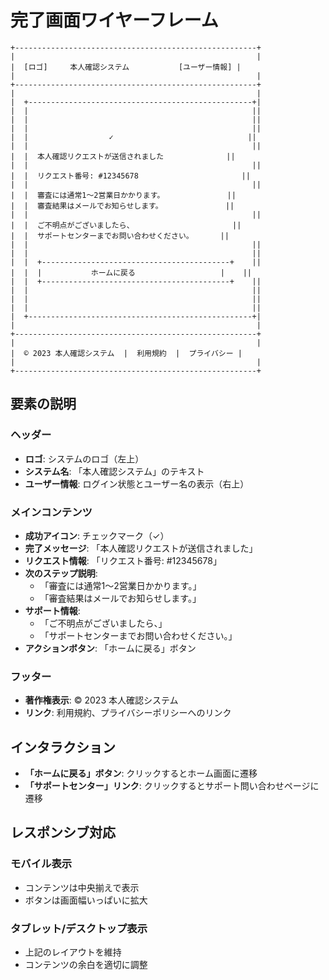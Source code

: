 # 完了画面ワイヤーフレーム

```
+------------------------------------------------------+
|                                                      |
|  [ロゴ]     本人確認システム           [ユーザー情報] |
|                                                      |
+------------------------------------------------------+
|                                                      |
|  +--------------------------------------------------+|
|  |                                                  ||
|  |                                                  ||
|  |                                                  ||
|  |                  ✓                              ||
|  |                                                  ||
|  |  本人確認リクエストが送信されました              ||
|  |                                                  ||
|  |  リクエスト番号: #12345678                       ||
|  |                                                  ||
|  |  審査には通常1〜2営業日かかります。              ||
|  |  審査結果はメールでお知らせします。              ||
|  |                                                  ||
|  |  ご不明点がございましたら、                      ||
|  |  サポートセンターまでお問い合わせください。      ||
|  |                                                  ||
|  |                                                  ||
|  |  +------------------------------------------+    ||
|  |  |           ホームに戻る                   |    ||
|  |  +------------------------------------------+    ||
|  |                                                  ||
|  |                                                  ||
|  |                                                  ||
|  +--------------------------------------------------+|
|                                                      |
+------------------------------------------------------+
|                                                      |
|  © 2023 本人確認システム  |  利用規約  |  プライバシー |
|                                                      |
+------------------------------------------------------+
```

## 要素の説明

### ヘッダー
- **ロゴ**: システムのロゴ（左上）
- **システム名**: 「本人確認システム」のテキスト
- **ユーザー情報**: ログイン状態とユーザー名の表示（右上）

### メインコンテンツ
- **成功アイコン**: チェックマーク（✓）
- **完了メッセージ**: 「本人確認リクエストが送信されました」
- **リクエスト情報**: 「リクエスト番号: #12345678」
- **次のステップ説明**:
  - 「審査には通常1〜2営業日かかります。」
  - 「審査結果はメールでお知らせします。」
- **サポート情報**:
  - 「ご不明点がございましたら、」
  - 「サポートセンターまでお問い合わせください。」
- **アクションボタン**: 「ホームに戻る」ボタン

### フッター
- **著作権表示**: © 2023 本人確認システム
- **リンク**: 利用規約、プライバシーポリシーへのリンク

## インタラクション

- **「ホームに戻る」ボタン**: クリックするとホーム画面に遷移
- **「サポートセンター」リンク**: クリックするとサポート問い合わせページに遷移

## レスポンシブ対応

### モバイル表示
- コンテンツは中央揃えで表示
- ボタンは画面幅いっぱいに拡大

### タブレット/デスクトップ表示
- 上記のレイアウトを維持
- コンテンツの余白を適切に調整 